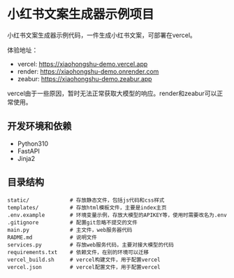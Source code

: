 # 小红书文案生成器示例项目

小红书文案生成器示例代码，一件生成小红书文案，可部署在vercel。

体验地址：

- vercel: https://xiaohongshu-demo.vercel.app
- render: https://xiaohongshu-demo.onrender.com
- zeabur: https://xiaohongshu-demo.zeabur.app

vercel由于一些原因，暂时无法正常获取大模型的响应。render和zeabur可以正常使用。

## 开发环境和依赖

- Python310
- FastAPI
- Jinja2

## 目录结构

```
static/             # 存放静态文件，包括js代码和css样式
templates/          # 存放html模板文件，主要是index主页
.env.example        # 环境变量示例，存放大模型的APIKEY等，使用时需要改名为.env
.gitignore          # 配置git忽略不提交的文件
main.py             # 主文件，web服务器代码
RADME.md            # 说明文件
services.py         # 存放web服务代码，主要对接大模型的代码
requirements.txt    # 依赖文件，在别的环境可以迁移
vercel_build.sh     # vercel构建文件，用于配置vercel
vercel.json         # vercel配置文件，用于配置vercel
```
